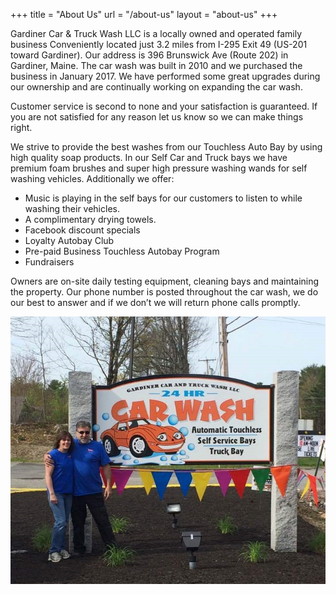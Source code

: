 +++ 
title = "About Us" 
url = "/about-us"
layout = "about-us"
+++

Gardiner Car & Truck Wash LLC is a locally owned and operated family business Conveniently located just 3.2 miles from I-295 Exit 49 (US-201 toward Gardiner). Our address is 396 Brunswick Ave (Route 202) in Gardiner, Maine. The car wash was built in 2010 and we purchased the business in January 2017. We have performed some great upgrades during our ownership and are continually working on expanding the car wash.

Customer service is second to none and your satisfaction is guaranteed. If you are not satisfied for any reason let us know so we can make things right.

We strive to provide the best washes from our Touchless Auto Bay by using high quality soap products. In our Self Car and Truck bays we have premium foam brushes and super high pressure washing wands for self washing vehicles.
Additionally we offer:

-   Music is playing in the self bays for our customers to listen to while washing their vehicles.
-   A complimentary drying towels.
-   Facebook discount specials
-   Loyalty Autobay Club
-   Pre-paid Business Touchless Autobay Program
-   Fundraisers

Owners are on-site daily testing equipment, cleaning bays and maintaining the property. Our phone number is posted throughout the car wash, we do our best to answer and if we don’t we will return phone calls promptly.

![Owners](images/owners.jpg)
